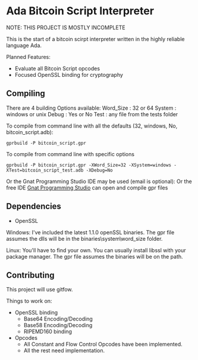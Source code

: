 Ada Bitcoin Script Interpreter
==============================

NOTE: THIS PROJECT IS MOSTLY INCOMPLETE

This is the start of a bitcoin scirpt interpreter written in the highly reliable language Ada.

Planned Features:

- Evaluate all Bitcoin Script opcodes
- Focused OpenSSL binding for cryptography

## Compiling

There are 4 building Options available:
  Word_Size : 32 or 64
  System    : windows or unix
  Debug     : Yes or No
  Test      : any file from the tests folder

To compile from command line with all the defaults (32, windows, No, bitcoin_script.adb):

`gprbuild -P bitcoin_script.gpr`

To compile from command line with specific options

`gprbuild -P bitcoin_script.gpr -XWord_Size=32 -XSystem=windows -XTest=bitcoin_script_test.adb -XDebug=No`

Or the Gnat Programming Studio IDE may be used (email is optional):
Or the free IDE [Gnat Programming Studio](http://libre.adacore.com/download/) can open and compile gpr files 

## Dependencies

- OpenSSL

Windows: I've included the latest 1.1.0 openSSL binaries. The gpr file assumes the dlls will be in the binaries\\system\\word_size folder.

Linux: You'll have to find your own. You can usually install libssl with your package manager. The gpr file assumes the binaries will be on the path.

## Contributing

This project will use gitfow.

Things to work on:

- OpenSSL binding
  - Base64 Encoding/Decoding
  - Base58 Encoding/Decoding
  - RIPEMD160 binding
- Opcodes
  - All Constant and Flow Control Opcodes have been implemented.
  - All the rest need implementation.
